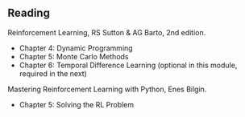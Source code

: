 ## Reading

Reinforcement Learning, RS Sutton & AG Barto, 2nd edition. 
- Chapter 4: Dynamic Programming
- Chapter 5: Monte Carlo Methods
- Chapter 6: Temporal Difference Learning (optional in this module, required in the next)

Mastering Reinforcement Learning with Python, Enes Bilgin. 
- Chapter 5: Solving the RL Problem


